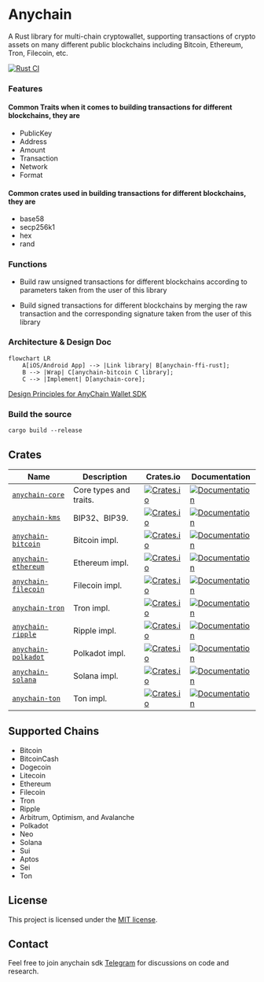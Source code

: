 # Anychain

A Rust library for multi-chain cryptowallet, supporting transactions of crypto assets on many different
public blockchains including Bitcoin, Ethereum, Tron, Filecoin, etc.

[![Rust CI](https://github.com/uduncloud/anychain/actions/workflows/rust.yml/badge.svg)](https://github.com/uduncloud/anychain/actions/workflows/rust.yml)

### Features

#### Common Traits when it comes to building transactions for different blockchains, they are
* PublicKey
* Address
* Amount
* Transaction
* Network
* Format

#### Common crates used in building transactions for different blockchains, they are
* base58
* secp256k1
* hex
* rand

### Functions

* Build raw unsigned transactions for different blockchains according to parameters taken from the user of this library

* Build signed transactions for different blockchains by merging the raw transaction and the corresponding signature 
  taken from the user of this library

### Architecture & Design Doc


```mermaid
flowchart LR
    A[iOS/Android App] --> |Link library| B[anychain-ffi-rust];
    B --> |Wrap| C[anychain-bitcoin C library];
    C --> |Implement| D[anychain-core];
```

[Design Principles for AnyChain Wallet SDK](docs/design-en.md)

### Build the source
	
    cargo build --release

## Crates

| Name                  | Description            | Crates.io                                                                            | Documentation                                                                           |
|-----------------------|------------------------|--------------------------------------------------------------------------------------|-----------------------------------------------------------------------------------------|
| [`anychain-core`]     | Core types and traits. | [![Crates.io](https://img.shields.io/crates/v/anychain-core)][anychain-core]         | [![Documentation](https://shields.io/docsrs/anychain-core)][anychain-core-docs]         |
| [`anychain-kms`]      | BIP32、BIP39.           | [![Crates.io](https://img.shields.io/crates/v/anychain-kms)][anychain-kms]           | [![Documentation](https://shields.io/docsrs/anychain-kms)][anychain-kms-docs]           |
| [`anychain-bitcoin`]  | Bitcoin impl.          | [![Crates.io](https://img.shields.io/crates/v/anychain-bitcoin)][anychain-bitcoin]   | [![Documentation](https://shields.io/docsrs/anychain-bitcoin)][anychain-bitcoin-docs]   |
| [`anychain-ethereum`] | Ethereum impl.         | [![Crates.io](https://img.shields.io/crates/v/anychain-ethereum)][anychain-ethereum] | [![Documentation](https://shields.io/docsrs/anychain-ethereum)][anychain-ethereum-docs] |
| [`anychain-filecoin`] | Filecoin impl.         | [![Crates.io](https://img.shields.io/crates/v/anychain-filecoin)][anychain-filecoin] | [![Documentation](https://shields.io/docsrs/anychain-filecoin)][anychain-filecoin-docs] |
| [`anychain-tron`]     | Tron impl.             | [![Crates.io](https://img.shields.io/crates/v/anychain-tron)][anychain-tron]         | [![Documentation](https://shields.io/docsrs/anychain-tron)][anychain-tron-docs]         |
| [`anychain-ripple`]   | Ripple impl.           | [![Crates.io](https://img.shields.io/crates/v/anychain-ripple)][anychain-ripple]     | [![Documentation](https://shields.io/docsrs/anychain-ripple)][anychain-ripple-docs]     |
| [`anychain-polkadot`] | Polkadot impl.         | [![Crates.io](https://img.shields.io/crates/v/anychain-polkadot)][anychain-polkadot] | [![Documentation](https://shields.io/docsrs/anychain-polkadot)][anychain-polkadot-docs] |
| [`anychain-solana`]   | Solana impl.           | [![Crates.io](https://img.shields.io/crates/v/anychain-solana)][anychain-solana]     | [![Documentation](https://shields.io/docsrs/anychain-solana)][anychain-solana-docs]     |
| [`anychain-ton`]      | Ton impl.              | [![Crates.io](https://img.shields.io/crates/v/anychain-ton)][anychain-ton]           | [![Documentation](https://shields.io/docsrs/anychain-solana)][anychain-solana-docs]     |

## Supported Chains
- Bitcoin
- BitcoinCash
- Dogecoin
- Litecoin
- Ethereum
- Filecoin
- Tron
- Ripple
- Arbitrum, Optimism, and Avalanche
- Polkadot
- Neo
- Solana
- Sui
- Aptos
- Sei
- Ton
 
## License

This project is licensed under the [MIT license][license].

## Contact

Feel free to join anychain sdk [Telegram](https://t.me/anychain_sdk) for discussions on code and research.

[`anychain-core`]: https://github.com/0xcregis/anychain/tree/main/anychain-core
[`anychain-kms`]: https://github.com/0xcregis/anychain/tree/main/anychain-kms
[`anychain-bitcoin`]: https://github.com/0xcregis/anychain/tree/main/anychain-bitcoin
[`anychain-ethereum`]: https://github.com/0xcregis/anychain/tree/main/anychain-ethereum
[`anychain-filecoin`]: https://github.com/0xcregis/anychain/tree/main/anychain-filecoin
[`anychain-tron`]: https://github.com/0xcregis/anychain/tree/main/anychain-tron
[`anychain-ripple`]: https://github.com/0xcregis/anychain/tree/main/anychain-ripple
[`anychain-polkadot`]: https://github.com/0xcregis/anychain/tree/main/anychain-polkadot
[`anychain-solana`]: https://github.com/0xcregis/anychain-solana
[`anychain-ton`]: https://github.com/0xcregis/anychain-ton
[anychain-core]: https://crates.io/crates/anychain-core
[anychain-kms]: https://crates.io/crates/anychain-kms
[anychain-bitcoin]: https://crates.io/crates/anychain-bitcoin
[anychain-ethereum]: https://crates.io/crates/anychain-ethereum
[anychain-filecoin]: https://crates.io/crates/anychain-filecoin
[anychain-tron]: https://crates.io/crates/anychain-tron
[anychain-ripple]: https://crates.io/crates/anychain-ripple
[anychain-polkadot]: https://crates.io/crates/anychain-polkadot
[anychain-solana]: https://crates.io/crates/anychain-solana
[anychain-ton]: https://crates.io/crates/anychain-ton
[anychain-core-docs]: https://docs.rs/anychain-core
[anychain-kms-docs]: https://docs.rs/anychain-kms
[anychain-bitcoin-docs]: https://docs.rs/anychain-bitcoin
[anychain-ethereum-docs]: https://docs.rs/anychain-ethereum
[anychain-filecoin-docs]: https://docs.rs/anychain-filecoin
[anychain-tron-docs]: https://docs.rs/anychain-tron
[anychain-ripple-docs]: https://docs.rs/anychain-ripple
[anychain-polkadot-docs]: https://docs.rs/anychain-polkadot
[anychain-solana-docs]: https://docs.rs/anychain-solana
[anychain-ton-docs]: https://docs.rs/anychain-ton
[license]: https://github.com/0xcregis/anychain/blob/main/LICENSE
